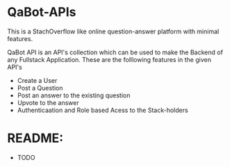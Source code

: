 # QaBot-APIs
This is a StachOverflow like online question-answer platform with minimal features.

QaBot API is an API's collection which can be used to make the Backend of any Fullstack Application. These are the folllowing features in the given API's
 - Create a User
 - Post a Question
 - Post an answer to the existing question
 - Upvote to the answer
 - Authenticaation and Role based Acess to the Stack-holders

# README:
 - TODO
